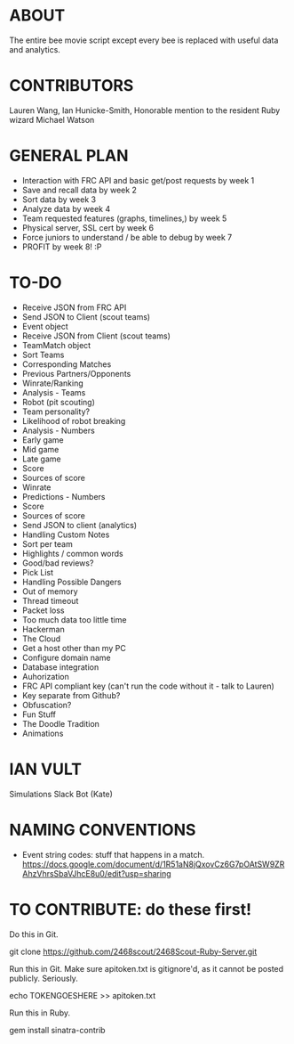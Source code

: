 # ABOUT
The entire bee movie script except every bee is replaced with useful data and analytics.

# CONTRIBUTORS
Lauren Wang,
Ian Hunicke-Smith,
Honorable mention to the resident Ruby wizard Michael Watson

# GENERAL PLAN
* Interaction with FRC API and basic get/post requests by week 1
* Save and recall data by week 2
* Sort data by week 3
* Analyze data by week 4
* Team requested features (graphs, timelines,) by week 5
* Physical server, SSL cert by week 6
* Force juniors to understand / be able to debug by week 7
* PROFIT by week 8! :P

# TO-DO
* Receive JSON from FRC API
* Send JSON to Client (scout teams)
 * Event object
* Receive JSON from Client (scout teams)
 * TeamMatch object
* Sort Teams
 * Corresponding Matches
 * Previous Partners/Opponents
 * Winrate/Ranking
* Analysis - Teams
 * Robot (pit scouting)
 * Team personality?
 * Likelihood of robot breaking
* Analysis - Numbers
 * Early game
 * Mid game
 * Late game
 * Score
 * Sources of score
 * Winrate
* Predictions - Numbers
 * Score
 * Sources of score
* Send JSON to client (analytics)
* Handling Custom Notes
 * Sort per team
 * Highlights / common words
 * Good/bad reviews?
* Pick List
* Handling Possible Dangers
 * Out of memory
 * Thread timeout
 * Packet loss
 * Too much data too little time
 * Hackerman
* The Cloud
 * Get a host other than my PC
 * Configure domain name
 * Database integration
* Auhorization
 * FRC API compliant key (can't run the code without it - talk to Lauren)
 * Key separate from Github?
 * Obfuscation?
* Fun Stuff
 * The Doodle Tradition
 * Animations

# IAN VULT
Simulations
Slack Bot (Kate)

# NAMING CONVENTIONS
* Event string codes: stuff that happens in a match. https://docs.google.com/document/d/1R51aN8jQxovCz6G7pOAtSW9ZRAhzVhrsSbaVJhcE8u0/edit?usp=sharing

# TO CONTRIBUTE: do these first!
Do this in Git.

git clone https://github.com/2468scout/2468Scout-Ruby-Server.git

Run this in Git. Make sure apitoken.txt is gitignore'd, as it cannot be posted publicly. Seriously.

echo TOKENGOESHERE >> apitoken.txt

Run this in Ruby.

gem install sinatra-contrib